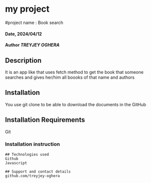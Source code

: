# my project 
#project name : Book search

#### Date, 2024/04/12

#### Author  *TREYJEY OGHERA*

## Description
It is an app like that uses fetch method to get the book that someone searches and gives her/him all boooks of that name and authors 

## Installation
You use git clone to be able to download the documents in the GitHub

## Installation Requirements
Git
### Installation instruction
```
## Technologies used
Github
Javascript

## Support and contact details
github.com/treyjey-oghera






